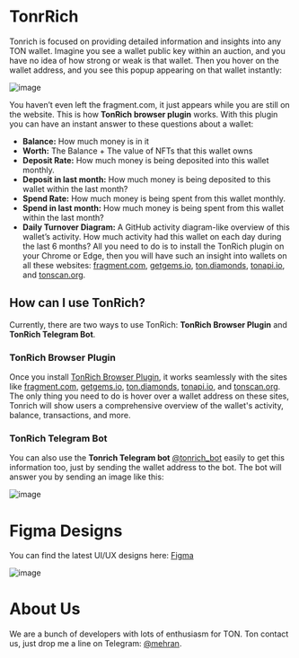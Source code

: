 # TonrRich
Tonrich is focused on providing detailed information and insights into any TON wallet. 
Imagine you see a wallet public key within an auction, and you have no idea of how strong or weak is that wallet. 
Then you hover on the wallet address, and you see this popup appearing on that wallet instantly:

![image](https://github.com/tonradar/tonrich/assets/5070766/fea1f6c6-30f6-4615-96fa-67d0ee55f98c)

You haven’t even left the fragment.com, it just appears while you are still on the website. 
This is how **TonRich browser plugin** works. With this plugin you can have an instant answer to these questions about a wallet:
 - **Balance:** How much money is in it
 - **Worth:** The Balance + The value of NFTs that this wallet owns
 - **Deposit Rate:** How much money is being deposited into this wallet monthly.
 - **Deposit in last month:** How much money is being deposited to this wallet within the last month?
 - **Spend Rate:** How much money is being spent from this wallet monthly.
 - **Spend in last month:** How much money is being spent from this wallet within the last month?
 - **Daily Turnover Diagram:** A GitHub activity diagram-like overview of this wallet’s activity. How much activity had this wallet on each day during the last 6 months?
All you need to do is to install the TonRich plugin on your Chrome or Edge,
then you will have such an insight into wallets on all these websites: [fragment.com](https://fragment.com), [getgems.io](https://getgems.io), [ton.diamonds](https://ton.diamonds),
[tonapi.io](https://tonapi.io), and [tonscan.org](https://tonscan.org).

## How can I use TonRich?
Currently, there are two ways to use TonRich: **TonRich Browser Plugin** and **TonRich Telegram Bot**.

### TonRich Browser Plugin
Once you install [TonRich Browser Plugin](https://chrome.google.com/webstore/detail/tonrich/lcaapflhjkhbffeoachljdmjmphffabk?hl=en-US), it works seamlessly with the sites like [fragment.com](https://fragment.com), [getgems.io](https://getgems.io), [ton.diamonds](https://ton.diamonds),
[tonapi.io](https://tonapi.io), and [tonscan.org](https://tonscan.org). The only thing you need to do is hover over a wallet address on these sites,
Tonrich will show users a comprehensive overview of the wallet's activity, balance, transactions, and more.

### TonRich Telegram Bot
You can also use the **Tonrich Telegram bot** [@tonrich_bot](https://t.me/tonrich_bot) easily to get this information too, just by sending the wallet address to the bot. 
The bot will answer you by sending an image like this:

![image](https://github.com/tonradar/tonrich/assets/5070766/a489b725-42c0-4c17-9c04-9cbc2f3cf79c)

# Figma Designs
You can find the latest UI/UX designs here: [Figma](https://www.figma.com/file/IIdmrBMNhhhs1TSTEWsD9F/Melkradar%2Fdexign?type=design&node-id=1360-15514&mode=design)

![image](https://github.com/tonradar/tonrich/assets/5070766/49a2d284-9bf5-4de6-b181-62664109d46c)

# About Us
 We are a bunch of developers with lots of enthusiasm for TON. Ton contact us, just drop me a line on Telegram: [@mehran](https://t.me/mehran).
